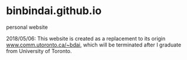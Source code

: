 # binbindai.github.io
personal website

2018/05/06: This website is created as a replacement to its origin www.comm.utoronto.ca/~bdai, which will be terminated after I graduate from University of Toronto. 

